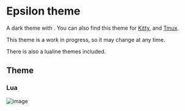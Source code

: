 # Epsilon theme

A dark theme with . You can also find this theme for [Kitty](https://github.com/coryab/epsilon.kitty), and [Tmux](https://github.com/coryab/epsilon.tmux).

This theme is a work in progress, so it may change at any time.

There is also a lualine themes included.

## Theme

### Lua

![image](https://i.imgur.com/a/BDslT9T.jpg)
